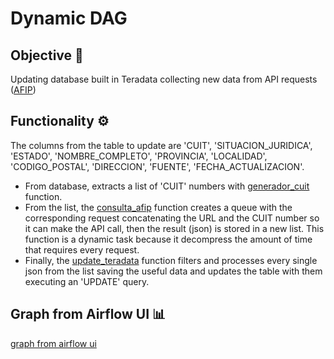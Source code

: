 # Dynamic DAG
## Objective 📝
Updating database built in Teradata collecting new data from API requests ([AFIP](https://afip.tangofactura.com/Rest/))

## Functionality ⚙️
The columns from the table to update are 'CUIT', 'SITUACION_JURIDICA', 'ESTADO', 'NOMBRE_COMPLETO', 'PROVINCIA', 'LOCALIDAD', 'CODIGO_POSTAL', 'DIRECCION', 'FUENTE', 'FECHA_ACTUALIZACION'.

* From database, extracts a list of 'CUIT' numbers with [generador_cuit](https://github.com/Skjalda7/dynamic-dag-api-to-teradata/blob/main/update_funcional%20-%20GH.py#:~:text=def%20generador_cuit()%3A) function. 
* From the list, the [consulta_afip](https://github.com/Skjalda7/dynamic-dag-api-to-teradata/blob/main/update_funcional%20-%20GH.py#:~:text=def%20consulta_afip(listas_cuits)) function creates a queue with the corresponding request concatenating the URL and the CUIT number so it can make the API call, then the result (json) is stored in a new list. This function is a dynamic task because it decompress the amount of time that requires every request.
* Finally, the [update_teradata](https://github.com/Skjalda7/dynamic-dag-api-to-teradata/blob/main/update_funcional%20-%20GH.py#:~:text=def%20update_teradata(lista)) function filters and processes every single json from the list saving the useful data and updates the table with them executing an 'UPDATE' query.

## Graph from Airflow UI 📊
[graph from airflow ui](https://github.com/Skjalda7/dynamic-dag-api-to-teradata/blob/main/graph.JPG)
